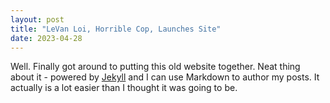 ```yaml
---
layout: post
title: "LeVan Loi, Horrible Cop, Launches Site"
date: 2023-04-28
---
```


Well. Finally got around to putting this old website together. Neat thing about it - powered by [Jekyll](http://jekyllrb.com) and I can use Markdown to author my posts. It actually is a lot easier than I thought it was going to be.
